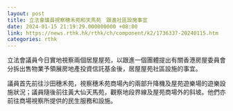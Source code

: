 ```yaml
---
layout: post
title: 立法會議員視察穗禾苑和天馬苑　跟進社區設施事宜
date: 2024-01-15 21:19:29.000000000 +08:00
link: https://news.rthk.hk/rthk/ch/component/k2/1736337-20240115.htm
categories: rthk
---
```


立法會議員今日實地視察兩個居屋屋苑，以跟進一個團體提出有關香港房屋委員會分拆出售物業予領展房地產投資信託基金後，居屋屋苑社區設施的事宜。
 
議員首先前往沙田穗禾苑，視察穗禾苑商場內的兩部升降機及屋苑遊樂場的遊樂設施狀況；議員隨後前往黃大仙天馬苑，觀察地段界線及屋苑商場外的斜坡。他們亦前往商場視察所提供的民生服務和設施。
